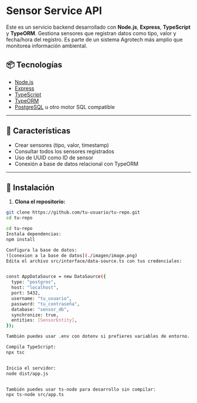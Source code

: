 # Sensor Service API

Este es un servicio backend desarrollado con **Node.js**, **Express**, **TypeScript** y **TypeORM**. Gestiona sensores que registran datos como tipo, valor y fecha/hora del registro. Es parte de un sistema Agrotech más amplio que monitorea información ambiental.

## 📦 Tecnologías

- [Node.js](https://nodejs.org/)
- [Express](https://expressjs.com/)
- [TypeScript](https://www.typescriptlang.org/)
- [TypeORM](https://typeorm.io/)
- [PostgreSQL](https://www.postgresql.org/) u otro motor SQL compatible

---

## 📝 Características

- Crear sensores (tipo, valor, timestamp)
- Consultar todos los sensores registrados
- Uso de UUID como ID de sensor
- Conexión a base de datos relacional con TypeORM

---

## 🚀 Instalación

1. **Clona el repositorio:**

```bash
git clone https://github.com/tu-usuario/tu-repo.git
cd tu-repo

cd tu-repo
Instala dependencias:
npm install

Configura la base de datos:
![conexion a la base de datos](./imagen/image.png)
Edita el archivo src/interface/data-source.ts con tus credenciales:


const AppDataSource = new DataSource({
  type: "postgres",
  host: "localhost",
  port: 5432,
  username: "tu_usuario",
  password: "tu_contraseña",
  database: "sensor_db",
  synchronize: true,
  entities: [SensorEntity],
});

También puedes usar .env con dotenv si prefieres variables de entorno.

Compila TypeScript:
npx tsc


Inicia el servidor:
node dist/app.js


También puedes usar ts-node para desarrollo sin compilar:
npx ts-node src/app.ts